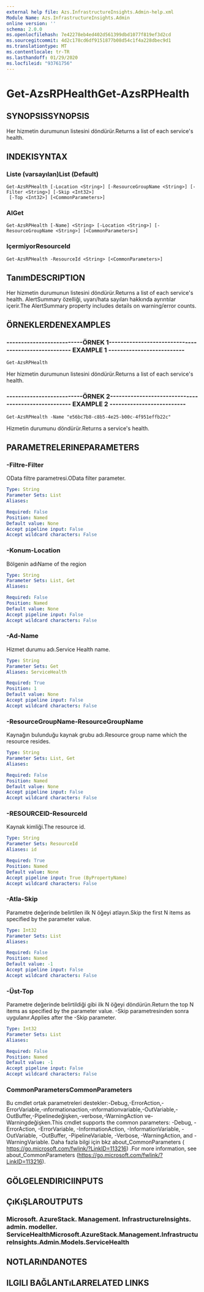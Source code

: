 ```yaml
---
external help file: Azs.InfrastructureInsights.Admin-help.xml
Module Name: Azs.InfrastructureInsights.Admin
online version: ''
schema: 2.0.0
ms.openlocfilehash: 7e42278eb4ed402d561399dbd1077f819ef3d2cd
ms.sourcegitcommit: 4d2c178cd6df9151877b08d54c1f4a228dbec9d1
ms.translationtype: MT
ms.contentlocale: tr-TR
ms.lasthandoff: 01/29/2020
ms.locfileid: "93761756"
---
```

# <span data-ttu-id="9c51d-101">Get-AzsRPHealth</span><span class="sxs-lookup"><span data-stu-id="9c51d-101">Get-AzsRPHealth</span></span>

## <span data-ttu-id="9c51d-102">SYNOPSIS</span><span class="sxs-lookup"><span data-stu-id="9c51d-102">SYNOPSIS</span></span>
<span data-ttu-id="9c51d-103">Her hizmetin durumunun listesini döndürür.</span><span class="sxs-lookup"><span data-stu-id="9c51d-103">Returns a list of each service's health.</span></span>

## <span data-ttu-id="9c51d-104">INDEKI</span><span class="sxs-lookup"><span data-stu-id="9c51d-104">SYNTAX</span></span>

### <span data-ttu-id="9c51d-105">Liste (varsayılan)</span><span class="sxs-lookup"><span data-stu-id="9c51d-105">List (Default)</span></span>
```
Get-AzsRPHealth [-Location <String>] [-ResourceGroupName <String>] [-Filter <String>] [-Skip <Int32>]
 [-Top <Int32>] [<CommonParameters>]
```

### <span data-ttu-id="9c51d-106">Al</span><span class="sxs-lookup"><span data-stu-id="9c51d-106">Get</span></span>
```
Get-AzsRPHealth [-Name] <String> [-Location <String>] [-ResourceGroupName <String>] [<CommonParameters>]
```

### <span data-ttu-id="9c51d-107">Içermiyor</span><span class="sxs-lookup"><span data-stu-id="9c51d-107">ResourceId</span></span>
```
Get-AzsRPHealth -ResourceId <String> [<CommonParameters>]
```

## <span data-ttu-id="9c51d-108">Tanım</span><span class="sxs-lookup"><span data-stu-id="9c51d-108">DESCRIPTION</span></span>
<span data-ttu-id="9c51d-109">Her hizmetin durumunun listesini döndürür.</span><span class="sxs-lookup"><span data-stu-id="9c51d-109">Returns a list of each service's health.</span></span> <span data-ttu-id="9c51d-110">AlertSummary özelliği, uyarı/hata sayıları hakkında ayrıntılar içerir.</span><span class="sxs-lookup"><span data-stu-id="9c51d-110">The AlertSummary property includes details on warning/error counts.</span></span>

## <span data-ttu-id="9c51d-111">ÖRNEKLERDEN</span><span class="sxs-lookup"><span data-stu-id="9c51d-111">EXAMPLES</span></span>

### <span data-ttu-id="9c51d-112">--------------------------ÖRNEK 1--------------------------</span><span class="sxs-lookup"><span data-stu-id="9c51d-112">-------------------------- EXAMPLE 1 --------------------------</span></span>
```
Get-AzsRPHealth
```

<span data-ttu-id="9c51d-113">Her hizmetin durumunun listesini döndürür.</span><span class="sxs-lookup"><span data-stu-id="9c51d-113">Returns a list of each service's health.</span></span>

### <span data-ttu-id="9c51d-114">--------------------------ÖRNEK 2--------------------------</span><span class="sxs-lookup"><span data-stu-id="9c51d-114">-------------------------- EXAMPLE 2 --------------------------</span></span>
```
Get-AzsRPHealth -Name "e56bc7b8-c8b5-4e25-b00c-4f951effb22c"
```

<span data-ttu-id="9c51d-115">Hizmetin durumunu döndürür.</span><span class="sxs-lookup"><span data-stu-id="9c51d-115">Returns a service's health.</span></span>

## <span data-ttu-id="9c51d-116">PARAMETRELERINE</span><span class="sxs-lookup"><span data-stu-id="9c51d-116">PARAMETERS</span></span>

### <span data-ttu-id="9c51d-117">-Filtre</span><span class="sxs-lookup"><span data-stu-id="9c51d-117">-Filter</span></span>
<span data-ttu-id="9c51d-118">OData filtre parametresi.</span><span class="sxs-lookup"><span data-stu-id="9c51d-118">OData filter parameter.</span></span>

```yaml
Type: String
Parameter Sets: List
Aliases: 

Required: False
Position: Named
Default value: None
Accept pipeline input: False
Accept wildcard characters: False
```

### <span data-ttu-id="9c51d-119">-Konum</span><span class="sxs-lookup"><span data-stu-id="9c51d-119">-Location</span></span>
<span data-ttu-id="9c51d-120">Bölgenin adı</span><span class="sxs-lookup"><span data-stu-id="9c51d-120">Name of the region</span></span>

```yaml
Type: String
Parameter Sets: List, Get
Aliases: 

Required: False
Position: Named
Default value: None
Accept pipeline input: False
Accept wildcard characters: False
```

### <span data-ttu-id="9c51d-121">-Ad</span><span class="sxs-lookup"><span data-stu-id="9c51d-121">-Name</span></span>
<span data-ttu-id="9c51d-122">Hizmet durumu adı.</span><span class="sxs-lookup"><span data-stu-id="9c51d-122">Service Health name.</span></span>

```yaml
Type: String
Parameter Sets: Get
Aliases: ServiceHealth

Required: True
Position: 1
Default value: None
Accept pipeline input: False
Accept wildcard characters: False
```

### <span data-ttu-id="9c51d-123">-ResourceGroupName</span><span class="sxs-lookup"><span data-stu-id="9c51d-123">-ResourceGroupName</span></span>
<span data-ttu-id="9c51d-124">Kaynağın bulunduğu kaynak grubu adı.</span><span class="sxs-lookup"><span data-stu-id="9c51d-124">Resource group name which the resource resides.</span></span>

```yaml
Type: String
Parameter Sets: List, Get
Aliases: 

Required: False
Position: Named
Default value: None
Accept pipeline input: False
Accept wildcard characters: False
```

### <span data-ttu-id="9c51d-125">-RESOURCEID</span><span class="sxs-lookup"><span data-stu-id="9c51d-125">-ResourceId</span></span>
<span data-ttu-id="9c51d-126">Kaynak kimliği.</span><span class="sxs-lookup"><span data-stu-id="9c51d-126">The resource id.</span></span>

```yaml
Type: String
Parameter Sets: ResourceId
Aliases: id

Required: True
Position: Named
Default value: None
Accept pipeline input: True (ByPropertyName)
Accept wildcard characters: False
```

### <span data-ttu-id="9c51d-127">-Atla</span><span class="sxs-lookup"><span data-stu-id="9c51d-127">-Skip</span></span>
<span data-ttu-id="9c51d-128">Parametre değerinde belirtilen ilk N öğeyi atlayın.</span><span class="sxs-lookup"><span data-stu-id="9c51d-128">Skip the first N items as specified by the parameter value.</span></span>

```yaml
Type: Int32
Parameter Sets: List
Aliases: 

Required: False
Position: Named
Default value: -1
Accept pipeline input: False
Accept wildcard characters: False
```

### <span data-ttu-id="9c51d-129">-Üst</span><span class="sxs-lookup"><span data-stu-id="9c51d-129">-Top</span></span>
<span data-ttu-id="9c51d-130">Parametre değerinde belirtildiği gibi ilk N öğeyi döndürün.</span><span class="sxs-lookup"><span data-stu-id="9c51d-130">Return the top N items as specified by the parameter value.</span></span>
<span data-ttu-id="9c51d-131">-Skip parametresinden sonra uygulanır.</span><span class="sxs-lookup"><span data-stu-id="9c51d-131">Applies after the -Skip parameter.</span></span>

```yaml
Type: Int32
Parameter Sets: List
Aliases: 

Required: False
Position: Named
Default value: -1
Accept pipeline input: False
Accept wildcard characters: False
```

### <span data-ttu-id="9c51d-132">CommonParameters</span><span class="sxs-lookup"><span data-stu-id="9c51d-132">CommonParameters</span></span>
<span data-ttu-id="9c51d-133">Bu cmdlet ortak parametreleri destekler:-Debug,-ErrorAction,-ErrorVariable,-ınformationaction,-ınformationvariable,-OutVariable,-OutBuffer,-Pipelinedeğişken,-verbose,-WarningAction ve-Warningdeğişken.</span><span class="sxs-lookup"><span data-stu-id="9c51d-133">This cmdlet supports the common parameters: -Debug, -ErrorAction, -ErrorVariable, -InformationAction, -InformationVariable, -OutVariable, -OutBuffer, -PipelineVariable, -Verbose, -WarningAction, and -WarningVariable.</span></span> <span data-ttu-id="9c51d-134">Daha fazla bilgi için bkz about_CommonParameters ( https://go.microsoft.com/fwlink/?LinkID=113216) .</span><span class="sxs-lookup"><span data-stu-id="9c51d-134">For more information, see about_CommonParameters (https://go.microsoft.com/fwlink/?LinkID=113216).</span></span>

## <span data-ttu-id="9c51d-135">GÖLGELENDIRICI</span><span class="sxs-lookup"><span data-stu-id="9c51d-135">INPUTS</span></span>

## <span data-ttu-id="9c51d-136">ÇıKıŞLAR</span><span class="sxs-lookup"><span data-stu-id="9c51d-136">OUTPUTS</span></span>

### <span data-ttu-id="9c51d-137">Microsoft. AzureStack. Management. InfrastructureInsights. admin. modeller. ServiceHealth</span><span class="sxs-lookup"><span data-stu-id="9c51d-137">Microsoft.AzureStack.Management.InfrastructureInsights.Admin.Models.ServiceHealth</span></span>

## <span data-ttu-id="9c51d-138">NOTLARıNDA</span><span class="sxs-lookup"><span data-stu-id="9c51d-138">NOTES</span></span>

## <span data-ttu-id="9c51d-139">ILGILI BAĞLANTıLAR</span><span class="sxs-lookup"><span data-stu-id="9c51d-139">RELATED LINKS</span></span>

